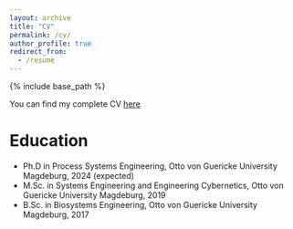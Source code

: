 ```yaml
---
layout: archive
title: "CV"
permalink: /cv/
author_profile: true
redirect_from:
  - /resume
---
```


{% include base_path %}

You can find my complete CV [here](http://koenigmattern.github.io/files/230914_CV_LKM.pdf)

Education
======
* Ph.D in Process Systems Engineering, Otto von Guericke University Magdeburg, 2024 (expected)
* M.Sc. in Systems Engineering and Engineering Cybernetics, Otto von Guericke University Magdeburg, 2019
* B.Sc. in Biosystems Engineering, Otto von Guericke University Magdeburg, 2017

